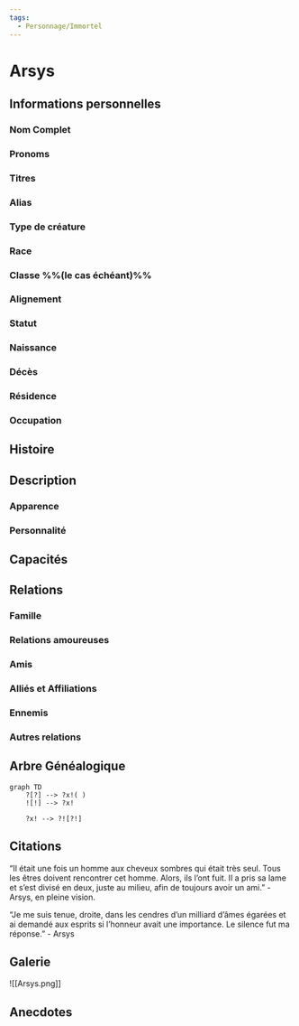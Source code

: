 ```yaml
---
tags:
  - Personnage/Immortel 
---
```


# Arsys

## Informations personnelles
### Nom Complet
### Pronoms
### Titres
### Alias
### Type de créature
### Race
### Classe %%(le cas échéant)%%
### Alignement
### Statut
### Naissance
### Décès
### Résidence
### Occupation

## Histoire

## Description
### Apparence

### Personnalité

## Capacités

## Relations
### Famille
### Relations amoureuses
### Amis
### Alliés et Affiliations
### Ennemis
### Autres relations

## Arbre Généalogique
```mermaid
graph TD
    ?[?] --> ?x!( )
    ![!] --> ?x!

    ?x! --> ?![?!]
```

## Citations
“Il était une fois un homme aux cheveux sombres qui était très seul. Tous les êtres doivent rencontrer cet homme. Alors, ils l’ont fuit. Il a pris sa lame et s’est divisé en deux, juste au milieu, afin de toujours avoir un ami.” - Arsys, en pleine vision.

“Je me suis tenue, droite, dans les cendres d’un milliard d’âmes égarées et ai demandé aux esprits si l’honneur avait une importance. Le silence fut ma réponse.” - Arsys

## Galerie

![[Arsys.png]]

## Anecdotes
